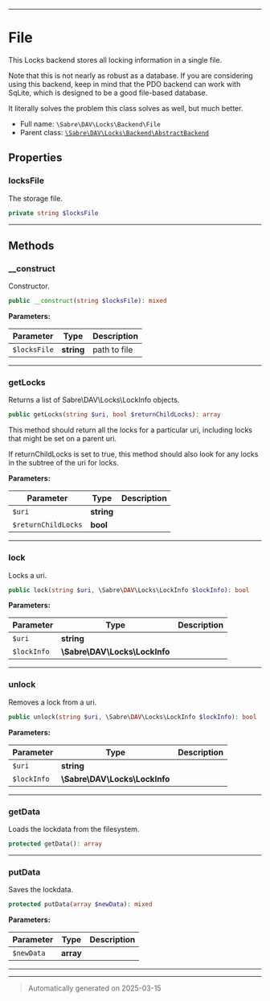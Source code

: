 ***

# File

This Locks backend stores all locking information in a single file.

Note that this is not nearly as robust as a database. If you are considering
using this backend, keep in mind that the PDO backend can work with SqLite,
which is designed to be a good file-based database.

It literally solves the problem this class solves as well, but much better.

* Full name: `\Sabre\DAV\Locks\Backend\File`
* Parent class: [`\Sabre\DAV\Locks\Backend\AbstractBackend`](./AbstractBackend.md)



## Properties


### locksFile

The storage file.

```php
private string $locksFile
```






***

## Methods


### __construct

Constructor.

```php
public __construct(string $locksFile): mixed
```








**Parameters:**

| Parameter | Type | Description |
|-----------|------|-------------|
| `$locksFile` | **string** | path to file |





***

### getLocks

Returns a list of Sabre\DAV\Locks\LockInfo objects.

```php
public getLocks(string $uri, bool $returnChildLocks): array
```

This method should return all the locks for a particular uri, including
locks that might be set on a parent uri.

If returnChildLocks is set to true, this method should also look for
any locks in the subtree of the uri for locks.






**Parameters:**

| Parameter | Type | Description |
|-----------|------|-------------|
| `$uri` | **string** |  |
| `$returnChildLocks` | **bool** |  |





***

### lock

Locks a uri.

```php
public lock(string $uri, \Sabre\DAV\Locks\LockInfo $lockInfo): bool
```








**Parameters:**

| Parameter | Type | Description |
|-----------|------|-------------|
| `$uri` | **string** |  |
| `$lockInfo` | **\Sabre\DAV\Locks\LockInfo** |  |





***

### unlock

Removes a lock from a uri.

```php
public unlock(string $uri, \Sabre\DAV\Locks\LockInfo $lockInfo): bool
```








**Parameters:**

| Parameter | Type | Description |
|-----------|------|-------------|
| `$uri` | **string** |  |
| `$lockInfo` | **\Sabre\DAV\Locks\LockInfo** |  |





***

### getData

Loads the lockdata from the filesystem.

```php
protected getData(): array
```












***

### putData

Saves the lockdata.

```php
protected putData(array $newData): mixed
```








**Parameters:**

| Parameter | Type | Description |
|-----------|------|-------------|
| `$newData` | **array** |  |





***


***
> Automatically generated on 2025-03-15
